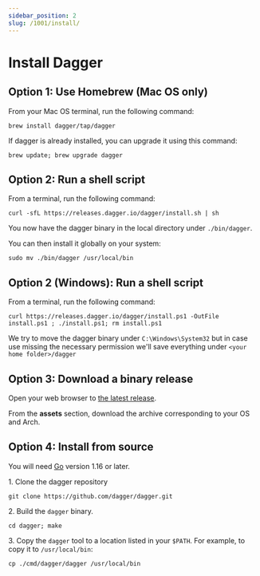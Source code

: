 ```yaml
---
sidebar_position: 2
slug: /1001/install/
---
```


# Install Dagger

## Option 1: Use Homebrew (Mac OS only)

From your Mac OS terminal, run the following command:

```shell
brew install dagger/tap/dagger
```

If dagger is already installed, you can upgrade it using this command:

```shell
brew update; brew upgrade dagger
```

## Option 2: Run a shell script

From a terminal, run the following command:

```shell
curl -sfL https://releases.dagger.io/dagger/install.sh | sh
```

You now have the dagger binary in the local directory under `./bin/dagger`.

You can then install it globally on your system:

```shell
sudo mv ./bin/dagger /usr/local/bin
```

## Option 2 (Windows): Run a shell script

From a terminal, run the following command:

```shell
curl https://releases.dagger.io/dagger/install.ps1 -OutFile install.ps1 ; ./install.ps1; rm install.ps1
```

We try to move the dagger binary under `C:\Windows\System32` but
in case use missing the necessary permission we'll save everything under `<your home folder>/dagger`

## Option 3: Download a binary release

Open your web browser to [the latest release](https://github.com/dagger/dagger/releases/latest).

From the **assets** section, download the archive corresponding to your OS and Arch.

## Option 4: Install from source

You will need [Go](https://golang.org) version 1.16 or later.

1\. Clone the dagger repository

```shell
git clone https://github.com/dagger/dagger.git
```

2\. Build the `dagger` binary.

```shell
cd dagger; make
```

3\. Copy the `dagger` tool to a location listed in your `$PATH`. For example, to copy it to `/usr/local/bin`:

```shell
cp ./cmd/dagger/dagger /usr/local/bin
```
